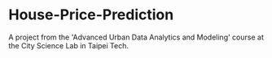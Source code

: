 # House-Price-Prediction
A project from the 'Advanced Urban Data Analytics and Modeling' course at the City Science Lab in Taipei Tech.
